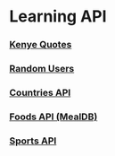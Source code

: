 # Learning API
### [Kenye Quotes](https://sr-tamim.github.io/learning-api/kenye-quotes/)
### [Random Users](https://sr-tamim.github.io/learning-api/random-users-api/)
### [Countries API](https://sr-tamim.github.io/learning-api/countries-api/)
### [Foods API (MealDB)](https://sr-tamim.github.io/learning-api/food-api/)
### [Sports API](https://sr-tamim.github.io/learning-api/sports-api/)
